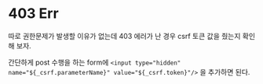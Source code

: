 # 403 Err

따로 권한문제가 발생할 이유가 없는데 403 에러가 난 경우 csrf 토큰 값을 줬는지 확인해 보자.



간단하게 post 수행을 하는 form에 `<input type="hidden" name="${_csrf.parameterName}" value="${_csrf.token}"/>` 을 추가하면 된다.